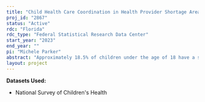 ```yaml
---
title: "Child Health Care Coordination in Health Provider Shortage Areas"
proj_id: "2867"
status: "Active"
rdc: "Florida"
rdc_type: "Federal Statistical Research Data Center"
start_year: "2023"
end_year: ""
pi: "Michele Parker"
abstract: "Approximately 18.5% of children under the age of 18 have a special healthcare need, representing a 6% increase since 2001. Despite the prevalence of children with special healthcare needs (CSHCN), very little is known about how providing care for CSHCN impacts parent health and stress. This project uses the National Survey of Children's Health (NSCH) in combination with external data from the Health Resources and Services Administration to determine the effects of condition severity and care coordination on parent health and stress according to sociodemographic and geographic factors, such as living in health resource shortage or rural areas. Findings will provide a direct response to federal initiatives aimed at standardizing and evaluating child healthcare coordination.."
layout: project
---
```


**Datasets Used:**

  - National Survey of Children's Health 

